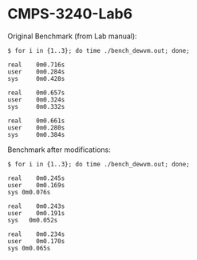 # CMPS-3240-Lab6

Original Benchmark (from Lab manual):
```shell
$ for i in {1..3}; do time ./bench_dewvm.out; done;

real    0m0.716s
user    0m0.284s
sys     0m0.428s

real    0m0.657s
user    0m0.324s
sys     0m0.332s

real    0m0.661s
user    0m0.280s
sys     0m0.384s
```

Benchmark after modifications:
```shell
$ for i in {1..3}; do time ./bench_dewvm.out; done;

real	0m0.245s
user	0m0.169s
sys	0m0.076s

real	0m0.243s
user	0m0.191s
sys   0m0.052s

real	0m0.234s
user	0m0.170s
sys	0m0.065s
```
